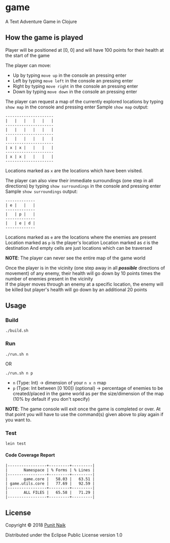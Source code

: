 # game

A Text Adventure Game in Clojure

##  How the game is played

Player will be positioned at [0, 0] and will have 100 points for their health at the start of the game

The player can move:
* Up by typing `move up` in the console an pressing enter
* Left by typing `move left` in the console an pressing enter
* Right by typing `move right` in the console an pressing enter
* Down by typing `move down` in the console an pressing enter

The player can request a map of the currently explored locations by typing `show map` in the console and pressing enter
Sample `show map` output:
```
---------------------
|   |   |   |   |   |
---------------------
|   |   |   |   |   |
---------------------
|   |   |   |   |   |
---------------------
| x | x |   |   |   |
---------------------
| x | x |   |   |   |
---------------------
```
Locations marked as `x` are the locations which have been visited.

The player can also view their immediate surroundings (one step in all directions) by typing `show surroundings` in the console and pressing enter
Sample `show surroundings` output:
```
-------------
| e |   |   |
-------------
|   | p |   |
-------------
|   | e | d |
-------------
```
Locations marked as `e` are the locations where the enemies are present
Location marked as `p` is the player's location
Location marked as `d` is the destination
And empty cells are just locations which can be traversed

**NOTE**: The player can never see the entire map of the game world

Once the player is in the vicinity (one step away in all ***possible*** directions of movement) of any enemy, their health will go down by 10 points times the number of enemies present in the vicinity  
If the player moves through an enemy at a specific location, the enemy will be killed but player's health will go down by an additional 20 points

## Usage

### Build

```
./build.sh
```

### Run

```
./run.sh n
```
OR
```
./run.sh n p
```

* `n` (Type: Int) -> dimension of your `n x n` map
* `p` (Type: Int between [0 100]) (optional) -> percentage of enemies to be created/placed in the game world as per the size/dimension of the map (10% by default if you don't specify)

**NOTE**: The game console will exit once the game is completed or over. At that point you will have to use the command(s) given above to play again if you want to.

### Test

```
lein test
```

#### Code Coverage Report

```
|-----------------+---------+---------|
|       Namespace | % Forms | % Lines |
|-----------------+---------+---------|
|       game.core |   58.03 |   63.51 |
| game.utils.core |   77.69 |   92.59 |
|-----------------+---------+---------|
|       ALL FILES |   65.58 |   71.29 |
|-----------------+---------+---------|
```

## License

Copyright © 2018 [Punit Naik](https://github.com/punit-naik)

Distributed under the Eclipse Public License version 1.0
